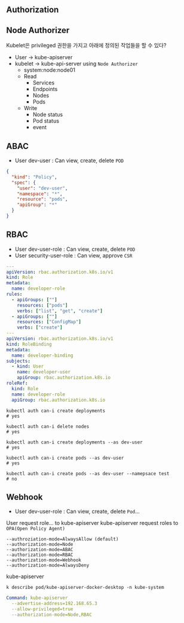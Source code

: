 ## Authorization

## Node Authorizer

Kubelet은 privileged 권한을 가지고 아래에 정의된 작업들을 할 수 있다?

- User -> kube-apiserver
- kubelet -> kube-api-server using `Node Authorizer`
  - system:node:node01
  - Read
    - Services
    - Endpoints
    - Nodes
    - Pods
  - Write
    - Node status
    - Pod status
    - event

## ABAC

- User dev-user : Can view, create, delete `POD`

```json
{
  "kind": "Policy",
  "spec": {
    "user": "dev-user",
    "namespace": "*",
    "resource": "pods",
    "apiGroup": "*"
  }
}
```

## RBAC

- User dev-user-role : Can view, create, delete `POD`
- User security-user-role : Can view, approve `CSR`

```yaml
---
apiVersion: rbac.authorization.k8s.io/v1
kind: Role
metadata:
  name: developer-role
rules:
  - apiGroups: [""]
    resources: ["pods"]
    verbs: ["list", "get", "create"]
  - apiGroups: [""]
    resources: ["ConfigMap"]
    verbs: ["create"]
---
apiVersion: rbac.authorization.k8s.io/v1
kind: RoleBinding
metadata:
  name: developer-binding
subjects:
  - kind: User
    name: developer-user
    apiGroup: rbac.authorization.k8s.io
roleRef:
  kind: Role
  name: developer-role
  apiGroup: rbac.authorization.k8s.io
```

```shell
kubectl auth can-i create deployments
# yes

kubectl auth can-i delete nodes
# yes

kubectl auth can-i create deployments --as dev-user
# yes

kubectl auth can-i create pods --as dev-user
# yes

kubectl auth can-i create pods --as dev-user --namepsace test
# no
```

## Webhook

- User dev-user-role : Can view, create, delete `Pod`...

User request role... to kube-apiserver
kube-apiserver request roles to `OPA(Open Policy Agent)`

```shell
--authroziation-mode=AlwaysAllow (default)
--authorization-mode=Node
--authorization-mode=ABAC
--authorization-mode=RBAC
--authorization-mode=Webhook
--authorization-mode=AlwaysDeny
```

kube-apiserver

```shell
k describe pod/kube-apiserver-docker-desktop -n kube-system
```

```yaml
Command: kube-apiserver
  --advertise-address=192.168.65.3
  --allow-privileged=true
  --authorization-mode=Node,RBAC
```
